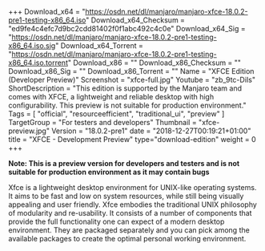 +++
Download_x64 = "https://osdn.net/dl/manjaro/manjaro-xfce-18.0.2-pre1-testing-x86_64.iso"
Download_x64_Checksum = "ed9fe4c4efc7d9bc2cdd81402f0f1abc492c4c0e"
Download_x64_Sig = "https://osdn.net/dl/manjaro/manjaro-xfce-18.0.2-pre1-testing-x86_64.iso.sig"
Download_x64_Torrent = "https://osdn.net/dl/manjaro/manjaro-xfce-18.0.2-pre1-testing-x86_64.iso.torrent"
Download_x86 = ""
Download_x86_Checksum = ""
Download_x86_Sig = ""
Download_x86_Torrent = ""
Name = "XFCE Edition (Developer Preview)"
Screenshot = "xfce-full.jpg"
Youtube = "zb_9tc-DiIs"
ShortDescription = "This edition is supported by the Manjaro team and comes with XFCE, a lightweight and reliable desktop with high configurability. This preview is not suitable for production environment."
Tags = [ "official", "resourceefficient", "traditional_ui", "preview" ]
TargetGroup = "For testers and developers"
Thumbnail = "xfce-preview.jpg"
Version = "18.0.2-pre1"
date = "2018-12-27T00:19:21+01:00"
title = "XFCE - Development Preview"
type="download-edition"
weight = 0
+++

**Note: This is a preview version for developers and testers and is not suitable for production environment as it may contain bugs**

Xfce is a lightweight desktop environment for UNIX-like operating systems. It aims to be fast and low on system resources, while still being visually appealing and user friendly. Xfce embodies the traditional UNIX philosophy of modularity and re-usability. It consists of a number of components that provide the full functionality one can expect of a modern desktop environment. They are packaged separately and you can pick among the available packages to create the optimal personal working environment.
